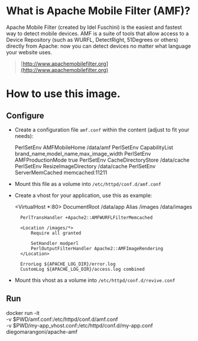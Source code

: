 # What is Apache Mobile Filter (AMF)?

Apache Mobile Filter (created by Idel Fuschini) is the easiest and fastest way to detect mobile devices.
AMF is a suite of tools that allow access to a Device Repository (such as WURFL, DetectRight, 51Degrees or others) directly from Apache: now you can detect devices no matter what language your website uses.

> [http://www.apachemobilefilter.org](http://www.apachemobilefilter.org)

# How to use this image.

## Configure

- Create a configuration file `amf.conf` within the content (adjust to fit your needs):

    PerlSetEnv AMFMobileHome /data/amf
    PerlSetEnv CapabilityList brand_name,model_name,max_image_width
    PerlSetEnv AMFProductionMode true
    PerlSetEnv CacheDirectoryStore /data/cache
    PerlSetEnv ResizeImageDirectory /data/cache
    PerlSetEnv ServerMemCached memcached:11211

- Mount this file as a volume into `/etc/httpd/conf.d/amf.conf`
- Create a vhost for your application, use this as example:

    <VirtualHost *:80>
        DocumentRoot /data/app
        Alias /images /data/images

        PerlTransHandler +Apache2::AMFWURFLFilterMemcached

        <Location /images/*>
            Require all granted

            SetHandler modperl
            PerlOutputFilterHandler Apache2::AMFImageRendering
        </Location>

        ErrorLog ${APACHE_LOG_DIR}/error.log
        CustomLog ${APACHE_LOG_DIR}/access.log combined
    </VirtualHost>

- Mount this vhost as a volume into `/etc/httpd/conf.d/revive.conf`

## Run

docker run -it \
    -v $PWD/amf.conf:/etc/httpd/conf.d/amf.conf \
    -v $PWD/my-app_vhost.conf:/etc/httpd/conf.d/my-app.conf \
    diegomarangoni/apache-amf
